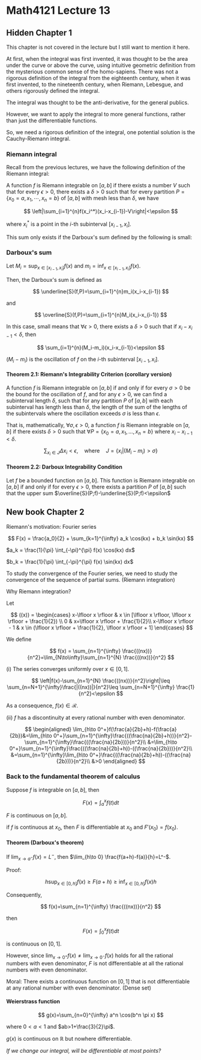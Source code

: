 # Math4121 Lecture 13

## Hidden Chapter 1

This chapter is not covered in the lecture but I still want to mention it here.

At first, when the integral was first invented, it was thought to be the area under the curve or above the curve, using intuitive geometric definition from the mysterious common sense of the homo-sapiens. There was not a rigorous definition of the integral from the eighteenth century, when it was first invented, to the nineteenth century, when Riemann, Lebesgue, and others rigorously defined the integral.

The integral was thought to be the anti-derivative, for the general publics.

However, we want to apply the integral to more general functions, rather than just the differentiable functions.

So, we need a rigorous definition of the integral, one potential solution is the Cauchy-Riemann integral.

### Riemann integral

Recall from the previous lectures, we have the following definition of the Riemann integral:

A function $f$ is Riemann integrable on $[a,b]$ if there exists a number $V$ such that for every $\epsilon>0$, there exists a $\delta>0$ such that for every partition $P=\{x_0=a,x_1,\cdots,x_n=b\}$ of $[a,b]$ with mesh less than $\delta$, we have

$$
\left|\sum_{i=1}^{n}f(x_i^*)(x_i-x_{i-1})-V\right|<\epsilon
$$

where $x_i^*$ is a point in the $i$-th subinterval $[x_{i-1},x_i]$.

This sum only exists if the Darboux's sum defined by the following is small:

### Darboux's sum

Let $M_i=\sup_{x\in [x_{i-1},x_i]}f(x)$ and $m_i=\inf_{x\in [x_{i-1},x_i]}f(x)$.

Then, the Darboux's sum is defined as

$$
\underline{S}(f,P)=\sum_{i=1}^{n}m_i(x_i-x_{i-1})
$$

and

$$
\overline{S}(f,P)=\sum_{i=1}^{n}M_i(x_i-x_{i-1})
$$

In this case, small means that $\forall \epsilon>0$, there exists a $\delta>0$ such that if $x_i-x_{i-1}<\delta$, then

$$
\sum_{i=1}^{n}(M_i-m_i)(x_i-x_{i-1})<\epsilon
$$

$(M_i-m_i)$ is the oscillation of $f$ on the $i$-th subinterval $[x_{i-1},x_i]$.

#### Theorem 2.1: Riemann's Integrability Criterion (corollary version)

A function $f$ is Riemann integrable on $[a, b]$ if and only if for every $\sigma>0$ be the bound for the oscillation of $f$, and for any $\epsilon>0$, we can find a subinterval length $\delta$, such that for any partition $P$ of $[a, b]$ with each subinterval has length less than $\delta$, the length of the sum of the lengths of the subintervals where the oscillation exceeds $\sigma$ is less than $\epsilon$.

That is, mathematically, $\forall \sigma,\epsilon>0$, a function $f$ is Riemann integrable on $[a, b]$ if there exists $\delta>0$ such that $\forall P=\{x_0=a,x_1,\ldots,x_n=b\}$ where $x_i-x_{i-1}<\delta$.

$$
\sum_{x_i\in J}\Delta x_i<\epsilon,\quad \text{where} \quad J=\{x_i|(M_i-m_i)>\sigma\}
$$

#### Theorem 2.2: Darboux Integrability Condition

Let $f$ be a bounded function on $[a,b]$. This function is Riemann integrable on $[a, b]$ if and only if for every $\epsilon > 0$, there exists a partition $P$ of $[a, b]$ such that the upper sum $\overline{S}(P;f)-\underline{S}(P;f)<\epsilon$

## New book Chapter 2

Riemann's motivation: Fourier series

$$
F(x) = \frac{a_0}{2} + \sum_{k=1}^{\infty} a_k \cos(kx) + b_k \sin(kx)
$$

$a_k = \frac{1}{\pi} \int_{-\pi}^{\pi} f(x) \cos(kx) dx$

$b_k = \frac{1}{\pi} \int_{-\pi}^{\pi} f(x) \sin(kx) dx$

To study the convergence of the Fourier series, we need to study the convergence of the sequence of partial sums. (Riemann integration)

Why Riemann integration?

Let

$$
((x)) = \begin{cases} 
x-\lfloor x \rfloor & x \in [\lfloor x \rfloor, \lfloor x \rfloor + \frac{1}{2}) \\
0 & x=\lfloor x \rfloor + \frac{1}{2}\\
x-\lfloor x \rfloor - 1 & x \in (\lfloor x \rfloor + \frac{1}{2}, \lfloor x \rfloor + 1] \end{cases}
$$

We define

$$
f(x) = \sum_{n=1}^{\infty} \frac{((nx))}{n^2}=\lim_{N\to\infty}\sum_{n=1}^{N} \frac{((nx))}{n^2}
$$

(i) The series converges uniformly over $x\in[0,1]$.

$$
\left|f(x)-\sum_{n=1}^{N} \frac{((nx))}{n^2}\right|\leq \sum_{n=N+1}^{\infty}\frac{|((nx))|}{n^2}\leq \sum_{n=N+1}^{\infty} \frac{1}{n^2}<\epsilon
$$

As a consequence, $f(x)\in \mathscr{R}$.

(ii) $f$ has a discontinuity at every rational number with even denominator.

$$
\begin{aligned}
\lim_{h\to 0^+}f(\frac{a}{2b}+h)-f(\frac{a}{2b})&=\lim_{h\to 0^+}\sum_{n=1}^{\infty}\frac{((\frac{na}{2b}+h))}{n^2}-\sum_{n=1}^{\infty}\frac{((\frac{na}{2b}))}{n^2}\\
&=\lim_{h\to 0^+}\sum_{n=1}^{\infty}\frac{((\frac{na}{2b}+h))-((\frac{na}{2b}))}{n^2}\\
&=\sum_{n=1}^{\infty}\lim_{h\to 0^+}\frac{((\frac{na}{2b}+h))-((\frac{na}{2b}))}{n^2}\\
&>0
\end{aligned}
$$

### Back to the fundamental theorem of calculus

Suppose $f$ is integrable on $[a,b]$, then

$$
F(x)=\int_a^x f(t)dt
$$

$F$ is continuous on $[a,b]$.

if $f$ is continuous at $x_0$, then $F$ is differentiable at $x_0$ and $F'(x_0)=f(x_0)$.

#### Theorem (Darboux's theorem)

If $\lim_{x\to a^-}f(x)=L^-$, then $\lim_{h\to 0} \frac{f(a+h)-f(a)}{h}=L^-$.

Proof:

$$
h\sup_{x\in [0,h]}f(x)\geq F(a+h)\geq \inf_{x\in [0,h]}f(x)h
$$

Consequently,

$$
f(x)=\sum_{n=1}^{\infty} \frac{((nx))}{n^2}
$$

then

$$
F(x)=\int_0^x f(t)dt
$$

is continuous on $[0,1]$.

However, since $\lim_{x\to 0^+}f(x)\neq \lim_{x\to 0^-}f(x)$ holds for all the rational numbers with even denominator, $F$ is not differentiable at all the rational numbers with even denominator.

Moral: There exists a continuous function on $[0,1]$ that is not differentiable at any rational number with even denominator. (Dense set)

#### Weierstrass function

$$
g(x)=\sum_{n=0}^{\infty} a^n \cos(b^n \pi x)
$$

where $0<a<1$ and $ab>1+\frac{3}{2}\pi$.

$g(x)$ is continuous on $\mathbb{R}$ but nowhere differentiable.

_If we change our integral, will be differentiable at most points?_
